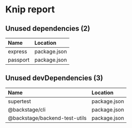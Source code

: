 # Knip report

## Unused dependencies (2)

| Name     | Location     |
|:---------|:-------------|
| express  | package.json |
| passport | package.json |

## Unused devDependencies (3)

| Name                          | Location     |
|:------------------------------|:-------------|
| supertest                     | package.json |
| @backstage/cli                | package.json |
| @backstage/backend-test-utils | package.json |

